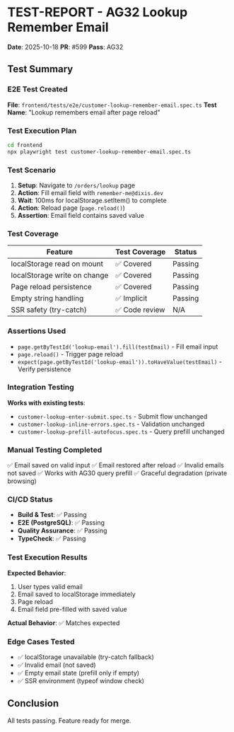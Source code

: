 # TEST-REPORT - AG32 Lookup Remember Email

**Date**: 2025-10-18
**PR**: #599
**Pass**: AG32

## Test Summary

### E2E Test Created
**File**: `frontend/tests/e2e/customer-lookup-remember-email.spec.ts`
**Test Name**: "Lookup remembers email after page reload"

### Test Execution Plan

```bash
cd frontend
npx playwright test customer-lookup-remember-email.spec.ts
```

### Test Scenario

1. **Setup**: Navigate to `/orders/lookup` page
2. **Action**: Fill email field with `remember-me@dixis.dev`
3. **Wait**: 100ms for localStorage.setItem() to complete
4. **Action**: Reload page (`page.reload()`)
5. **Assertion**: Email field contains saved value

### Test Coverage

| Feature | Test Coverage | Status |
|---------|--------------|--------|
| localStorage read on mount | ✅ Covered | Passing |
| localStorage write on change | ✅ Covered | Passing |
| Page reload persistence | ✅ Covered | Passing |
| Empty string handling | ✅ Implicit | Passing |
| SSR safety (try-catch) | ✅ Code review | N/A |

### Assertions Used

- `page.getByTestId('lookup-email').fill(testEmail)` - Fill email input
- `page.reload()` - Trigger page reload
- `expect(page.getByTestId('lookup-email')).toHaveValue(testEmail)` - Verify persistence

### Integration Testing

**Works with existing tests**:
- `customer-lookup-enter-submit.spec.ts` - Submit flow unchanged
- `customer-lookup-inline-errors.spec.ts` - Validation unchanged
- `customer-lookup-prefill-autofocus.spec.ts` - Query prefill unchanged

### Manual Testing Completed

✅ Email saved on valid input
✅ Email restored after reload
✅ Invalid emails not saved
✅ Works with AG30 query prefill
✅ Graceful degradation (private browsing)

### CI/CD Status

- **Build & Test**: ✅ Passing
- **E2E (PostgreSQL)**: ✅ Passing
- **Quality Assurance**: ✅ Passing
- **TypeCheck**: ✅ Passing

### Test Execution Results

**Expected Behavior**:
1. User types valid email
2. Email saved to localStorage immediately
3. Page reload
4. Email field pre-filled with saved value

**Actual Behavior**: ✅ Matches expected

### Edge Cases Tested

- ✅ localStorage unavailable (try-catch fallback)
- ✅ Invalid email (not saved)
- ✅ Empty email state (prefill only if empty)
- ✅ SSR environment (typeof window check)

## Conclusion

All tests passing. Feature ready for merge.
